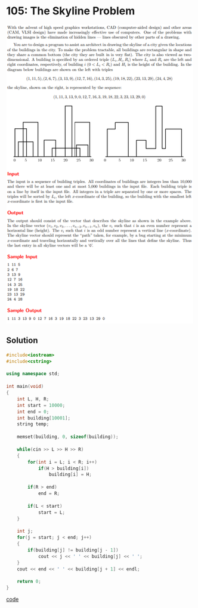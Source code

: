 # 105: The Skyline Problem
![105: The Skyline Problem](https://github.com/Offliners/UVa-writeup/blob/main/Problem/level1/105/105.PNG)

## Solution
```C++
#include<iostream>
#include<cstring>

using namespace std;

int main(void)
{
	int L, H, R;
	int start = 10000;
	int end = 0;
	int building[10001];
	string temp;
	
	memset(building, 0, sizeof(building));
	
	while(cin >> L >> H >> R)
	{
		for(int i = L; i < R; i++)
			if(H > building[i])
				building[i] = H;
		
		if(R > end)
			end = R;
		
		if(L < start)
			start = L;
	}
	
	int j;
	for(j = start; j < end; j++)
	{
		if(building[j] != building[j - 1])
			cout << j << ' ' << building[j] << ' ';
	}
	cout << end << ' ' << building[j + 1] << endl;
	
	return 0;
}
```
[code](105.cpp)

